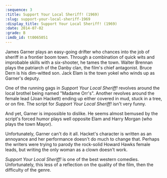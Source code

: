 ```yaml
---
:sequence: 3
:title: Support Your Local Sheriff! (1969)
:slug: support-your-local-sheriff-1969
:display_title: Support Your Local Sheriff! (1969)
:date: 2014-07-02
:grade: B
:imdb_id: tt0065051
---
```


James Garner plays an easy-going drifter who chances into the job of sheriff in a frontier boom town. Through a combination of quick wits and improbable skills with a six-shooter, he tames the town. Walter Brennan plays the patriarch of the Danby clan, the film's chief antagonist. Bruce Dern is his dim-witted son. Jack Elam is the town yokel who winds up as Garner's deputy.

One of the running gags in _Support Your Local Sheriff!_ revolves around the local brothel being named "Madame Orr's". Another revolves around the female lead (Joan Hackett) ending up either covered in mud, stuck in a tree, or on fire. The script for _Support Your Local Sheriff!_ isn't very funny.

And yet, Garner is impossible to dislike. He seems almost bemused by the script's forced humor plays well opposite Elam and Harry Morgan (who plays the town Mayor).

Unfortunately, Garner can't do it all. Hacket's character is written as an annoyance and her performance doesn't do much to change that. Perhaps the writers were trying to parody the rock-solid Howard Hawks female leads, but writing the only woman as a clown doesn't work.

_Support Your Local Sheriff!_ is one of the best western comedies. Unfortunately, this less of a reflection on the quality of the film, then the difficulty of the genre.